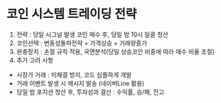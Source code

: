 # 코인 시스템 트레이딩 전략 

1. 전략 : 당일 시그널 발생 코인 매수 후, 당일 밤 10시 일괄 청산
2. 코인선택 : 변동성돌파전략 + 가격상승 + 거래량증가
3. 완충장치 : 손절 규칙 적용, 국면분석(당일 상승코인 비중에 따라 매수 비율 조절)
4. 추가 고려 사항  
  - 시장가 거래 : 미체결 방지, 코드 심플하게 개발
  - 거래 이벤트 발생 시 메시지 발송 (네이버Line 활용)
  - 당일 밤 포지션 청산 후, 투자성과 결산 : 수익률, 승/패, 잔고
